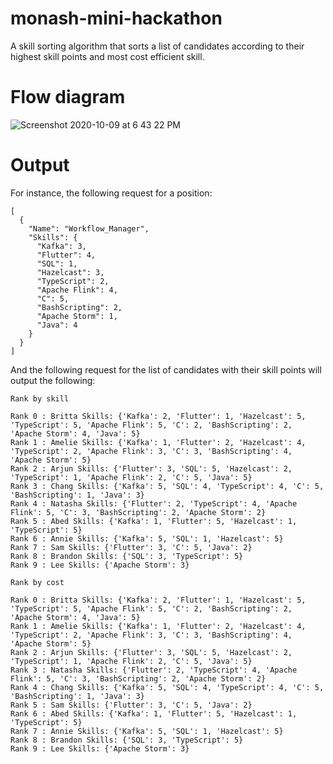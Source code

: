 # monash-mini-hackathon
A skill sorting algorithm that sorts a list of candidates according to their highest skill points and most cost efficient skill. 

# Flow diagram
![Screenshot 2020-10-09 at 6 43 22 PM](https://user-images.githubusercontent.com/25546711/95574605-d1070080-0a5f-11eb-8b24-3c849b61bf9a.png)


# Output
For instance, the following request for a position:
```
[
  {
    "Name": "Workflow_Manager",
    "Skills": {
      "Kafka": 3,
      "Flutter": 4,
      "SQL": 1,
      "Hazelcast": 3,
      "TypeScript": 2,
      "Apache Flink": 4,
      "C": 5,
      "BashScripting": 2,
      "Apache Storm": 1,
      "Java": 4
    }
  }
]
```
And the following request for the list of candidates with their skill points will output the following:
```
Rank by skill

Rank 0 : Britta Skills: {'Kafka': 2, 'Flutter': 1, 'Hazelcast': 5, 'TypeScript': 5, 'Apache Flink': 5, 'C': 2, 'BashScripting': 2, 'Apache Storm': 4, 'Java': 5}
Rank 1 : Amelie Skills: {'Kafka': 1, 'Flutter': 2, 'Hazelcast': 4, 'TypeScript': 2, 'Apache Flink': 3, 'C': 3, 'BashScripting': 4, 'Apache Storm': 5}
Rank 2 : Arjun Skills: {'Flutter': 3, 'SQL': 5, 'Hazelcast': 2, 'TypeScript': 1, 'Apache Flink': 2, 'C': 5, 'Java': 5}
Rank 3 : Chang Skills: {'Kafka': 5, 'SQL': 4, 'TypeScript': 4, 'C': 5, 'BashScripting': 1, 'Java': 3}
Rank 4 : Natasha Skills: {'Flutter': 2, 'TypeScript': 4, 'Apache Flink': 5, 'C': 3, 'BashScripting': 2, 'Apache Storm': 2}
Rank 5 : Abed Skills: {'Kafka': 1, 'Flutter': 5, 'Hazelcast': 1, 'TypeScript': 5}
Rank 6 : Annie Skills: {'Kafka': 5, 'SQL': 1, 'Hazelcast': 5}
Rank 7 : Sam Skills: {'Flutter': 3, 'C': 5, 'Java': 2}
Rank 8 : Brandon Skills: {'SQL': 3, 'TypeScript': 5}
Rank 9 : Lee Skills: {'Apache Storm': 3}

Rank by cost

Rank 0 : Britta Skills: {'Kafka': 2, 'Flutter': 1, 'Hazelcast': 5, 'TypeScript': 5, 'Apache Flink': 5, 'C': 2, 'BashScripting': 2, 'Apache Storm': 4, 'Java': 5}
Rank 1 : Amelie Skills: {'Kafka': 1, 'Flutter': 2, 'Hazelcast': 4, 'TypeScript': 2, 'Apache Flink': 3, 'C': 3, 'BashScripting': 4, 'Apache Storm': 5}
Rank 2 : Arjun Skills: {'Flutter': 3, 'SQL': 5, 'Hazelcast': 2, 'TypeScript': 1, 'Apache Flink': 2, 'C': 5, 'Java': 5}
Rank 3 : Natasha Skills: {'Flutter': 2, 'TypeScript': 4, 'Apache Flink': 5, 'C': 3, 'BashScripting': 2, 'Apache Storm': 2}
Rank 4 : Chang Skills: {'Kafka': 5, 'SQL': 4, 'TypeScript': 4, 'C': 5, 'BashScripting': 1, 'Java': 3}
Rank 5 : Sam Skills: {'Flutter': 3, 'C': 5, 'Java': 2}
Rank 6 : Abed Skills: {'Kafka': 1, 'Flutter': 5, 'Hazelcast': 1, 'TypeScript': 5}
Rank 7 : Annie Skills: {'Kafka': 5, 'SQL': 1, 'Hazelcast': 5}
Rank 8 : Brandon Skills: {'SQL': 3, 'TypeScript': 5}
Rank 9 : Lee Skills: {'Apache Storm': 3}
```
